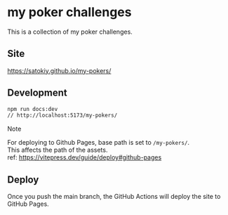 # my poker challenges

This is a collection of my poker challenges.

## Site

https://satokiy.github.io/my-pokers/

## Development

```sh
npm run docs:dev
// http://localhost:5173/my-pokers/
```

> [!NOTE]
> For deploying to Github Pages, base path is set to `/my-pokers/`.  
> This affects the path of the assets.  
> ref: https://vitepress.dev/guide/deploy#github-pages

## Deploy

Once you push the main branch, the GitHub Actions will deploy the site to GitHub Pages.
